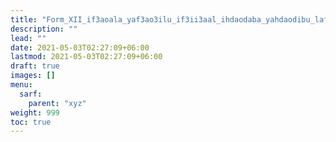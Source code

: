 ```yaml
---
title: "Form_XII_if3aoala_yaf3ao3ilu_if3ii3aal_ihdaodaba_yahdaodibu_lafif_mafruq"
description: ""
lead: ""
date: 2021-05-03T02:27:09+06:00
lastmod: 2021-05-03T02:27:09+06:00
draft: true
images: []
menu: 
  sarf:
    parent: "xyz"
weight: 999
toc: true
---
```



